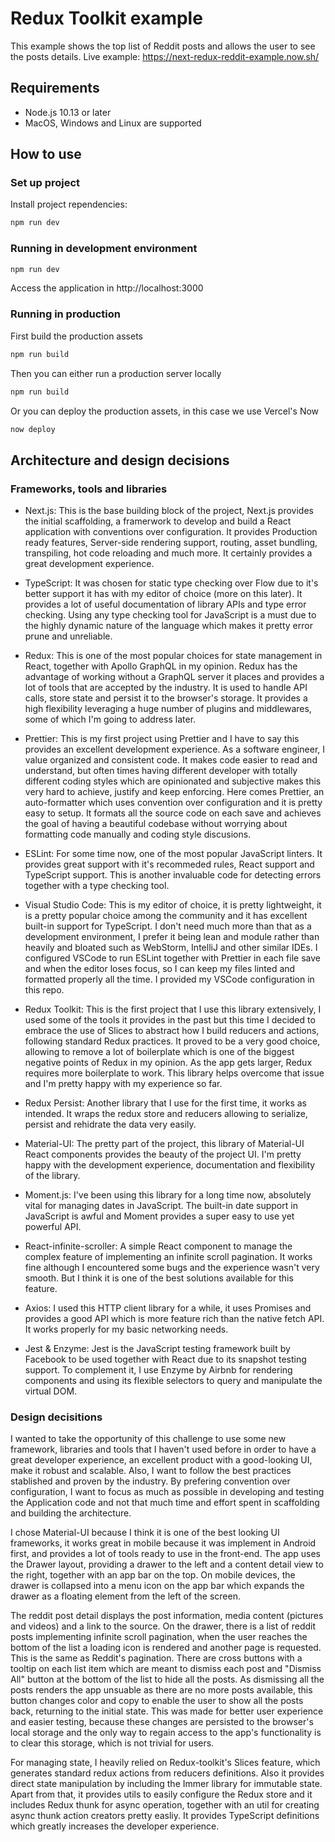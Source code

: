 # Redux Toolkit example

This example shows the top list of Reddit posts and allows the user to see the posts details.
Live example: https://next-redux-reddit-example.now.sh/

## Requirements
* Node.js 10.13 or later
* MacOS, Windows and Linux are supported

## How to use

### Set up project
Install project rependencies:
```bash
npm run dev
```

### Running in development environment
```bash
npm run dev
```
Access the application in http://localhost:3000

### Running in production
First build the production assets
```bash
npm run build
```

Then you can either run a production server locally
```bash
npm run build
```

Or you can deploy the production assets, in this case we use Vercel's Now
```bash
now deploy
```

## Architecture and design decisions

### Frameworks, tools and libraries
* Next.js: This is the base building block of the project, Next.js provides the initial scaffolding, a framerwork to develop and build a React application with conventions over configuration. It provides Production ready features, Server-side rendering support, routing, asset bundling, transpiling, hot code reloading and much more. It certainly provides a great development experience.

* TypeScript: It was chosen for static type checking over Flow due to it's better support it has with my editor of choice (more on this later). It provides a lot of useful documentation of library APIs and type error checking. Using any type checking tool for JavaScript is a must due to the highly dynamic nature of the language which makes it pretty error prune and unreliable.

* Redux: This is one of the most popular choices for state management in React, together with Apollo GraphQL in my opinion. Redux has the advantage of working without a GraphQL server it places and provides a lot of tools that are accepted by the industry. It is used to handle API calls, store state and persist it to the browser's storage. It provides a high flexibility leveraging a huge number of plugins and middlewares, some of which I'm going to address later.

* Prettier: This is my first project using Prettier and I have to say this provides an excellent development experience. As a software engineer, I value organized and consistent code. It makes code easier to read and understand, but often times having different developer with totally different coding styles which are opinionated and subjective makes this very hard to achieve, justify and keep enforcing. Here comes Prettier, an auto-formatter which uses convention over configuration and it is pretty easy to setup. It formats all the source code on each save and achieves the goal of having a beautiful codebase without worrying about formatting code manually and coding style discusions.

* ESLint: For some time now, one of the most popular JavaScript linters. It provides great support with it's recommeded rules, React support and TypeScript support. This is another invaluable code for detecting errors together with a type checking tool.

* Visual Studio Code: This is my editor of choice, it is pretty lightweight, it is a pretty popular choice among the community and it has excellent built-in support for TypeScript. I don't need much more than that as a development environment, I prefer it being lean and module rather than heavily and bloated such as WebStorm, IntelliJ and other similar IDEs. I configured VSCode to run ESLint together with Prettier in each file save and when the editor loses focus, so I can keep my files linted and formatted properly all the time. I provided my VSCode configuration in this repo.

* Redux Toolkit: This is the first project that I use this library extensively, I used some of the tools it provides in the past but this time I decided to embrace the use of Slices to abstract how I build reducers and actions, following standard Redux practices. It proved to be a very good choice, allowing to remove a lot of boilerplate which is one of the biggest negative points of Redux in my opinion. As the app gets larger, Redux requires more boilerplate to work. This library helps overcome that issue and I'm pretty happy with my experience so far.

* Redux Persist: Another library that I use for the first time, it works as intended. It wraps the redux store and reducers allowing to serialize, persist and rehidrate the data very easily.

* Material-UI: The pretty part of the project, this library of Material-UI React components provides the beauty of the project UI. I'm pretty happy with the development experience, documentation and flexibility of the library. 

* Moment.js: I've been using this library for a long time now, absolutely vital for managing dates in JavaScript. The built-in date support in JavaScript is awful and Moment provides a super easy to use yet powerful API.

* React-infinite-scroller: A simple React component to manage the complex feature of implementing an infinite scroll pagination. It works fine although I encountered some bugs and the experience wasn't very smooth. But I think it is one of the best solutions available for this feature.

* Axios: I used this HTTP client library for a while, it uses Promises and provides a good API which is more feature rich than the native fetch API. It works properly for my basic networking needs.

* Jest & Enzyme: Jest is the JavaScript testing framework built by Facebook to be used together with React due to its snapshot testing support. To complement it, I use Enzyme by Airbnb for rendering components and using its flexible selectors to query and manipulate the virtual DOM.

### Design decisitions
I wanted to take the opportunity of this challenge to use some new framework, libraries and tools that I haven't used before in order to have a great developer experience, an excellent product with a good-looking UI, make it robust and scalable. Also, I want to follow the best practices stablished and proven by the industry. By prefering convention over configuration, I want to focus as much as possible in developing and testing the Application code and not that much time and effort spent in scaffolding and building the architecture.

I chose Material-UI because I think it is one of the best looking UI frameworks, it works great in mobile because it was implement in Android first, and provides a lot of tools ready to use in the front-end. 
The app uses the Drawer layout, providing a drawer to the left and a content detail view to the right, together with an app bar on the top. On mobile devices, the drawer is collapsed into a menu icon on the app bar which expands the drawer as a floating element from the left of the screen.

The reddit post detail displays the post information, media content (pictures and videos) and a link to the source. On the drawer, there is a list of reddit posts implementing infinite scroll pagination, when the user reaches the bottom of the list a loading icon is rendered and another page is requested. This is the same as Reddit's pagination. There are cross buttons with a tooltip on each list item which are meant to dismiss each post and "Dismiss All" button at the bottom of the list to hide all the posts. As dismissing all the posts renders the app unsuable as there are no more posts available, this button changes color and copy to enable the user to show all the posts back, returning to the initial state. This was made for better user experience and easier testing, because these changes are persisted to the browser's local storage and the only way to regain access to the app's functionality is to clear this storage, which is not trivial for users.

For managing state, I heavily relied on Redux-toolkit's Slices feature, which generates standard redux actions from reducers definitions. Also it provides direct state manipulation by including the Immer library for immutable state. Apart from that, it provides utils to easily configure the Redux store and it includes Redux thunk for async operation, together with an util for creating async thunk action creators pretty easliy. It provides TypeScript definitions which greatly increases the developer experience.
